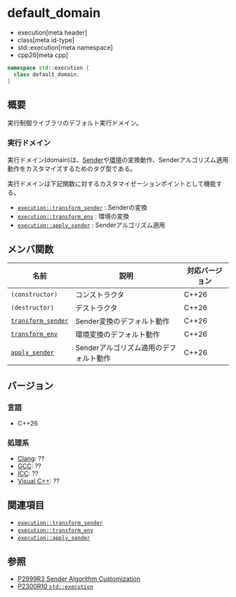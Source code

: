 # default_domain
* execution[meta header]
* class[meta id-type]
* std::execution[meta namespace]
* cpp26[meta cpp]

```cpp
namespace std::execution {
  class default_domain;
}
```

## 概要
実行制御ライブラリのデフォルト実行ドメイン。

### 実行ドメイン
実行ドメイン(domain)は、[Sender](sender.md)や[環境](../queryable.md)の変換動作、Senderアルゴリズム適用動作をカスタマイズするためのタグ型である。

実行ドメインは下記関数に対するカスタマイゼーションポイントとして機能する。

- [`execution::transform_sender`](transform_sender.md) : Senderの変換
- [`execution::transform_env`](transform_env.md) : 環境の変換
- [`execution::apply_sender`](apply_sender.md) : Senderアルゴリズム適用


## メンバ関数

| 名前            | 説明           | 対応バージョン |
|-----------------|----------------|----------------|
| `(constructor)` | コンストラクタ | C++26 |
| `(destructor)`  | デストラクタ   | C++26 |
| [`transform_sender`](default_domain/transform_sender.md) | Sender変換のデフォルト動作 | C++26 |
| [`transform_env`](default_domain/transform_env.md) | 環境変換のデフォルト動作 | C++26 |
| [`apply_sender`](default_domain/apply_sender.md) | Senderアルゴリズム適用のデフォルト動作 | C++26 |


## バージョン
### 言語
- C++26

### 処理系
- [Clang](/implementation.md#clang): ??
- [GCC](/implementation.md#gcc): ??
- [ICC](/implementation.md#icc): ??
- [Visual C++](/implementation.md#visual_cpp): ??


## 関連項目
- [`execution::transform_sender`](transform_sender.md)
- [`execution::transform_env`](transform_env.md)
- [`execution::apply_sender`](apply_sender.md)


## 参照
- [P2999R3 Sender Algorithm Customization](https://www.open-std.org/jtc1/sc22/wg21/docs/papers/2023/p2999r3.html)
- [P2300R10 `std::execution`](https://www.open-std.org/jtc1/sc22/wg21/docs/papers/2024/p2300r10.html)
